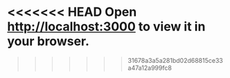 <<<<<<< HEAD
Open [http://localhost:3000](http://localhost:3000) to view it in your browser.
=======

>>>>>>> 31678a3a5a281bd02d68815ce33a47a12a999fc8
